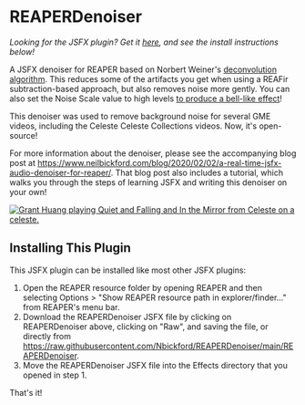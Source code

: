 # REAPERDenoiser

*Looking for the JSFX plugin? Get it [here](https://raw.githubusercontent.com/Nbickford/REAPERDenoiser/main/REAPERDenoiser), and see the install instructions below!*

A JSFX denoiser for REAPER based on Norbert Weiner's [deconvolution algorithm](https://en.wikipedia.org/wiki/Wiener_deconvolution). This reduces some of the artifacts you get when using a REAFir subtraction-based approach, but also removes noise more gently. You can also set the Noise Scale value to high levels [to produce a bell-like effect](https://www.neilbickford.com/blog/wp-content/uploads/2020/02/out.mp4)!

This denoiser was used to remove background noise for several GME videos, including the Celeste Celeste Collections videos. Now, it's open-source!

For more information about the denoiser, please see the accompanying blog post at https://www.neilbickford.com/blog/2020/02/02/a-real-time-jsfx-audio-denoiser-for-reaper/. That blog post also includes a tutorial, which walks you through the steps of learning JSFX and writing this denoiser on your own!

[![Grant Huang playing *Quiet and Falling* and *In the Mirror* from *Celeste* on a celeste.](https://img.youtube.com/vi/_-92lvJd3g4/0.jpg)](https://www.youtube.com/watch?v=_-92lvJd3g4)

## Installing This Plugin

This JSFX plugin can be installed like most other JSFX plugins:

1. Open the REAPER resource folder by opening REAPER and then selecting Options > "Show REAPER resource path in explorer/finder..." from REAPER's menu bar.
2. Download the REAPERDenoiser JSFX file by clicking on REAPERDenoiser above, clicking on "Raw", and saving the file, or directly from https://raw.githubusercontent.com/Nbickford/REAPERDenoiser/main/REAPERDenoiser.
3. Move the REAPERDenoiser JSFX file into the Effects directory that you opened in step 1.

That's it!


